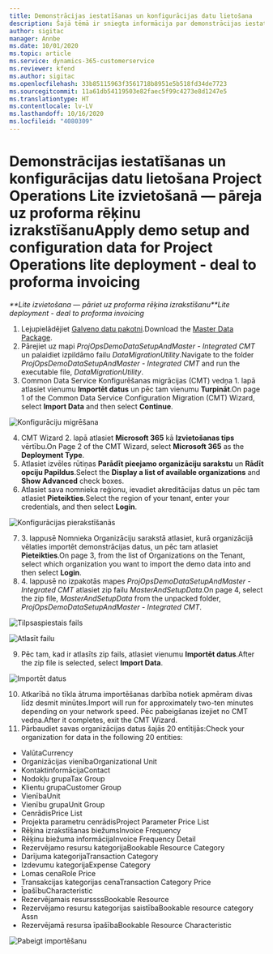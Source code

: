 ```yaml
---
title: Demonstrācijas iestatīšanas un konfigurācijas datu lietošana
description: Šajā tēmā ir sniegta informācija par demonstrācijas iestatīšanas un konfigurācijas datu lietošanu programmai Project Operations.
author: sigitac
manager: Annbe
ms.date: 10/01/2020
ms.topic: article
ms.service: dynamics-365-customerservice
ms.reviewer: kfend
ms.author: sigitac
ms.openlocfilehash: 33b85115963f3561718b8951e5b518fd34de7723
ms.sourcegitcommit: 11a61db54119503e82faec5f99c4273e8d1247e5
ms.translationtype: HT
ms.contentlocale: lv-LV
ms.lasthandoff: 10/16/2020
ms.locfileid: "4080309"
---
```

# <a name="apply-demo-setup-and-configuration-data-for-project-operations-lite-deployment---deal-to-proforma-invoicing"></a><span data-ttu-id="dfee0-103">Demonstrācijas iestatīšanas un konfigurācijas datu lietošana Project Operations Lite izvietošanā — pāreja uz proforma rēķinu izrakstīšanu</span><span class="sxs-lookup"><span data-stu-id="dfee0-103">Apply demo setup and configuration data for Project Operations lite deployment - deal to proforma invoicing</span></span>

<span data-ttu-id="dfee0-104">_\*\*Lite izvietošana — pāriet uz proforma rēķina izrakstīšanu_</span><span class="sxs-lookup"><span data-stu-id="dfee0-104">_\*\*Lite deployment - deal to proforma invoicing_</span></span>

1. <span data-ttu-id="dfee0-105">Lejupielādējiet [Galveno datu pakotni](https://download.microsoft.com/download/3/4/1/341bf279-a64f-4baa-af31-ce624859b518/ProjOpsSampleSetupData%20-%20CE%20only%20CMT.zip).</span><span class="sxs-lookup"><span data-stu-id="dfee0-105">Download the [Master Data Package](https://download.microsoft.com/download/3/4/1/341bf279-a64f-4baa-af31-ce624859b518/ProjOpsSampleSetupData%20-%20CE%20only%20CMT.zip).</span></span> 
2. <span data-ttu-id="dfee0-106">Pārejiet uz mapi *ProjOpsDemoDataSetupAndMaster - Integrated CMT* un palaidiet izpildāmo failu *DataMigrationUtility*.</span><span class="sxs-lookup"><span data-stu-id="dfee0-106">Navigate to the folder *ProjOpsDemoDataSetupAndMaster - Integrated CMT* and run the executable file, *DataMigrationUtility*.</span></span>
3. <span data-ttu-id="dfee0-107">Common Data Service Konfigurēšanas migrācijas (CMT) vedņa 1. lapā atlasiet vienumu **Importēt datus** un pēc tam vienumu **Turpināt**.</span><span class="sxs-lookup"><span data-stu-id="dfee0-107">On page 1 of the Common Data Service Configuration Migration (CMT) Wizard, select **Import Data** and then select **Continue**.</span></span>

![Konfigurāciju migrēšana](./media/1ConfigurationMigration.png)

4. <span data-ttu-id="dfee0-109">CMT Wizard 2. lapā atlasiet **Microsoft 365** kā **Izvietošanas tips** vērtību.</span><span class="sxs-lookup"><span data-stu-id="dfee0-109">On Page 2 of the CMT Wizard, select **Microsoft 365** as the **Deployment Type**.</span></span>
5. <span data-ttu-id="dfee0-110">Atlasiet izvēles rūtiņas **Parādīt pieejamo organizāciju sarakstu** un **Rādīt opciju Papildus**.</span><span class="sxs-lookup"><span data-stu-id="dfee0-110">Select the **Display a list of available organizations** and **Show Advanced** check boxes.</span></span>
6. <span data-ttu-id="dfee0-111">Atlasiet sava nomnieka reģionu, ievadiet akreditācijas datus un pēc tam atlasiet **Pieteikties**.</span><span class="sxs-lookup"><span data-stu-id="dfee0-111">Select the region of your tenant, enter your credentials, and then select **Login**.</span></span>

![Konfigurācijas pierakstīšanās](./media/2ConfigurationSignin.png)

7. <span data-ttu-id="dfee0-113">3. lappusē Nomnieka Organizāciju sarakstā atlasiet, kurā organizācijā vēlaties importēt demonstrācijas datus, un pēc tam atlasiet **Pieteikties**.</span><span class="sxs-lookup"><span data-stu-id="dfee0-113">On page 3, from the list of Organizations on the Tenant, select which organization you want to import the demo data into and then select **Login**.</span></span>
8. <span data-ttu-id="dfee0-114">4. lappusē no izpakotās mapes *ProjOpsDemoDataSetupAndMaster - Integrated CMT* atlasiet zip failu *MasterAndSetupData*.</span><span class="sxs-lookup"><span data-stu-id="dfee0-114">On page 4, select the zip file, *MasterAndSetupData* from the unpacked folder, *ProjOpsDemoDataSetupAndMaster - Integrated CMT*.</span></span>

![Tilpsaspiestais fails](./media/3ZipFile.png)

![Atlasīt failu](./media/4SelectAFile.png)

9. <span data-ttu-id="dfee0-117">Pēc tam, kad ir atlasīts zip fails, atlasiet vienumu **Importēt datus**.</span><span class="sxs-lookup"><span data-stu-id="dfee0-117">After the zip file is selected, select **Import Data**.</span></span>

![Importēt datus](./media/5ImportData.png)

10. <span data-ttu-id="dfee0-119">Atkarībā no tīkla ātruma importēšanas darbība notiek apmēram divas līdz desmit minūtes.</span><span class="sxs-lookup"><span data-stu-id="dfee0-119">Import will run for approximately two-ten minutes depending on your network speed.</span></span> <span data-ttu-id="dfee0-120">Pēc pabeigšanas izejiet no CMT vedņa.</span><span class="sxs-lookup"><span data-stu-id="dfee0-120">After it completes, exit the CMT Wizard.</span></span> 
11. <span data-ttu-id="dfee0-121">Pārbaudiet savas organizācijas datus šajās 20 entītijās:</span><span class="sxs-lookup"><span data-stu-id="dfee0-121">Check your organization for data in the following 20 entities:</span></span>

- <span data-ttu-id="dfee0-122">Valūta</span><span class="sxs-lookup"><span data-stu-id="dfee0-122">Currency</span></span>
- <span data-ttu-id="dfee0-123">Organizācijas vienība</span><span class="sxs-lookup"><span data-stu-id="dfee0-123">Organizational Unit</span></span>
- <span data-ttu-id="dfee0-124">Kontaktinformācija</span><span class="sxs-lookup"><span data-stu-id="dfee0-124">Contact</span></span>
- <span data-ttu-id="dfee0-125">Nodokļu grupa</span><span class="sxs-lookup"><span data-stu-id="dfee0-125">Tax Group</span></span>
- <span data-ttu-id="dfee0-126">Klientu grupa</span><span class="sxs-lookup"><span data-stu-id="dfee0-126">Customer Group</span></span>
- <span data-ttu-id="dfee0-127">Vienība</span><span class="sxs-lookup"><span data-stu-id="dfee0-127">Unit</span></span>
- <span data-ttu-id="dfee0-128">Vienību grupa</span><span class="sxs-lookup"><span data-stu-id="dfee0-128">Unit Group</span></span>
- <span data-ttu-id="dfee0-129">Cenrādis</span><span class="sxs-lookup"><span data-stu-id="dfee0-129">Price List</span></span>
- <span data-ttu-id="dfee0-130">Projekta parametru cenrādis</span><span class="sxs-lookup"><span data-stu-id="dfee0-130">Project Parameter Price List</span></span>
- <span data-ttu-id="dfee0-131">Rēķina izrakstīšanas biežums</span><span class="sxs-lookup"><span data-stu-id="dfee0-131">Invoice Frequency</span></span>
- <span data-ttu-id="dfee0-132">Rēķinu biežuma informācija</span><span class="sxs-lookup"><span data-stu-id="dfee0-132">Invoice Frequency Detail</span></span>
- <span data-ttu-id="dfee0-133">Rezervējamo resursu kategorija</span><span class="sxs-lookup"><span data-stu-id="dfee0-133">Bookable Resource Category</span></span>
- <span data-ttu-id="dfee0-134">Darījuma kategorija</span><span class="sxs-lookup"><span data-stu-id="dfee0-134">Transaction Category</span></span>
- <span data-ttu-id="dfee0-135">Izdevumu kategorija</span><span class="sxs-lookup"><span data-stu-id="dfee0-135">Expense Category</span></span>
- <span data-ttu-id="dfee0-136">Lomas cena</span><span class="sxs-lookup"><span data-stu-id="dfee0-136">Role Price</span></span>
- <span data-ttu-id="dfee0-137">Transakcijas kategorijas cena</span><span class="sxs-lookup"><span data-stu-id="dfee0-137">Transaction Category Price</span></span>
- <span data-ttu-id="dfee0-138">Īpašību</span><span class="sxs-lookup"><span data-stu-id="dfee0-138">Characteristic</span></span>
- <span data-ttu-id="dfee0-139">Rezervējamais resurssss</span><span class="sxs-lookup"><span data-stu-id="dfee0-139">Bookable Resource</span></span>
- <span data-ttu-id="dfee0-140">Rezervējamo resursu kategorijas saistība</span><span class="sxs-lookup"><span data-stu-id="dfee0-140">Bookable resource category Assn</span></span>
- <span data-ttu-id="dfee0-141">Rezervējamā resursa īpašība</span><span class="sxs-lookup"><span data-stu-id="dfee0-141">Bookable Resource Characteristic</span></span>

![Pabeigt importēšanu](./media/6CompleteImport.png)
